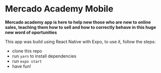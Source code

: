 # Mercado Academy Mobile

**Mercado academy app is here to help new those who are new to online sales, teaching them how to sell and how to correctly behave in this huge new word of oportunities**

This app was build using React Native with Expo, to use it, follow the steps:

- clone this repo
- run `yarn` to install dependencies
- run `expo start`
- have fun!
